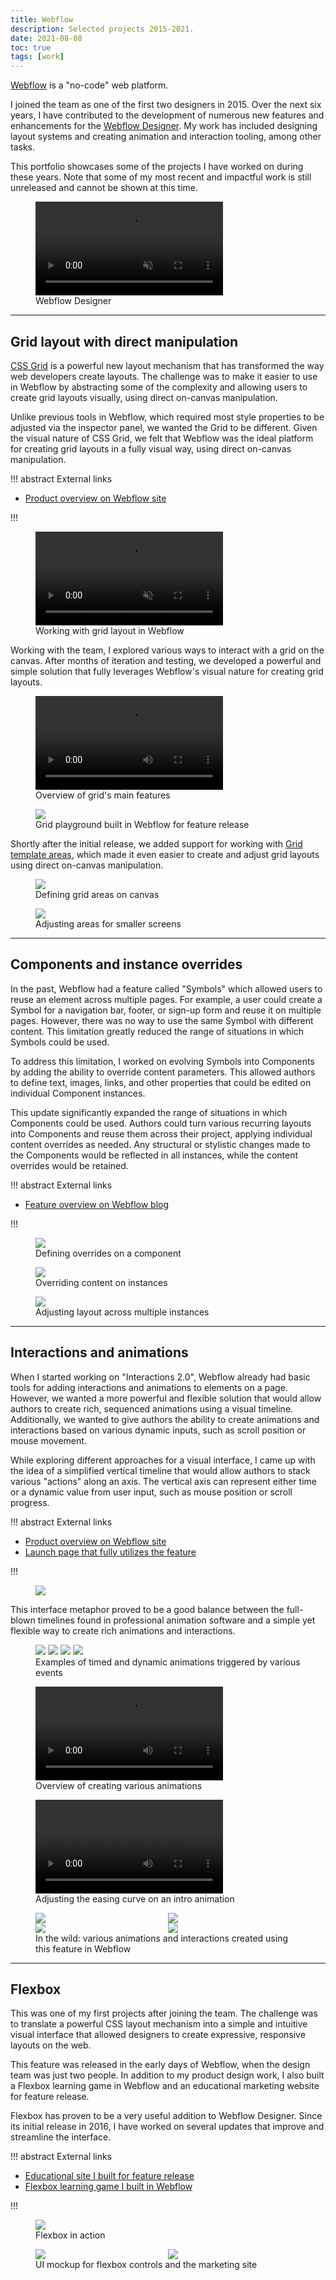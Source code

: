 ```yaml
---
title: Webflow
description: Selected projects 2015-2021.
date: 2021-08-08
toc: true
tags: [work]
---
```


[Webflow](https://webflow.com) is a "no-code" web platform.

I joined the team as one of the first two designers in 2015. Over the next six
years, I have contributed to the development of numerous new features and
enhancements for the [Webflow Designer](https://webflow.com/designer). My work
has included designing layout systems and creating animation and interaction
tooling, among other tasks.

This portfolio showcases some of the projects I have worked on during these
years. Note that some of my most recent and impactful work is still unreleased
and cannot be shown at this time.

<figure>
  <video autoplay playsinline loop muted>
    <source src="/img/webflow/webflow-video.mp4">
  </video>
  <figcaption>Webflow Designer</figcaption>
</figure>

---

## Grid layout with direct manipulation

[CSS Grid](https://developer.mozilla.org/en-US/docs/Web/CSS/CSS_Grid_Layout) is
a powerful new layout mechanism that has transformed the way web developers
create layouts. The challenge was to make it easier to use in Webflow by
abstracting some of the complexity and allowing users to create grid layouts
visually, using direct on-canvas manipulation.

Unlike previous tools in Webflow, which required most style properties to be
adjusted via the inspector panel, we wanted the Grid to be different. Given the
visual nature of CSS Grid, we felt that Webflow was the ideal platform for
creating grid layouts in a fully visual way, using direct on-canvas
manipulation.

!!! abstract External links

- [Product overview on Webflow site](https://www.webflow.com/grid)

!!!

<figure>
  <video autoplay playsinline loop muted>
    <source src="/img/webflow/webflow-grid-reel.mp4">
  </video>
  <figcaption>Working with grid layout in Webflow</figcaption>
</figure>

Working with the team, I explored various ways to interact with a grid on the
canvas. After months of iteration and testing, we developed a powerful and
simple solution that fully leverages Webflow's visual nature for creating grid
layouts.

<figure class="full-bleed">
  <video controls autoplay>
    <source src="/img/webflow/webflow-grid.mp4">
  </video>
  <figcaption>Overview of grid's main features</figcaption>
</figure>

<figure>
  <img src="/img/webflow/webflow-grid-playground.gif" />
  <figcaption>Grid playground built in Webflow for feature release</figcaption>
</figure>

Shortly after the initial release, we added support for working with
[Grid template areas](https://developer.mozilla.org/en-US/docs/Web/CSS/CSS_Grid_Layout/Grid_Template_Areas),
which made it even easier to create and adjust grid layouts using direct
on-canvas manipulation.

<figure>
  <img src="/img/webflow/webflow-grid-areas-1.gif" />
  <figcaption>Defining grid areas on canvas</figcaption>
</figure>

<figure>
  <img src="/img/webflow/webflow-grid-areas-3.gif" />
  <figcaption>Adjusting areas for smaller screens</figcaption>
</figure>

---

## Components and instance overrides

In the past, Webflow had a feature called "Symbols" which allowed users to reuse
an element across multiple pages. For example, a user could create a Symbol for
a navigation bar, footer, or sign-up form and reuse it on multiple pages.
However, there was no way to use the same Symbol with different content. This
limitation greatly reduced the range of situations in which Symbols could be
used.

To address this limitation, I worked on evolving Symbols into Components by
adding the ability to override content parameters. This allowed authors to
define text, images, links, and other properties that could be edited on
individual Component instances.

This update significantly expanded the range of situations in which Components
could be used. Authors could turn various recurring layouts into Components and
reuse them across their project, applying individual content overrides as
needed. Any structural or stylistic changes made to the Components would be
reflected in all instances, while the content overrides would be retained.

!!! abstract External links

- [Feature overview on Webflow blog][symbols-overview]

!!!

[symbols-overview]: https://webflow.com/blog/content-overrides-for-symbols

<figure>
  <img src="/img/webflow/webflow-symbols-1.gif" />
  <figcaption>Defining overrides on a component</figcaption>
</figure>

<figure>
  <img src="/img/webflow/webflow-symbols-2.gif" />
  <figcaption>Overriding content on instances</figcaption>
</figure>

<figure>
  <img src="/img/webflow/webflow-symbols-3.gif" />
  <figcaption>Adjusting layout across multiple instances</figcaption>
</figure>

---

## Interactions and animations

When I started working on "Interactions 2.0", Webflow already had basic tools
for adding interactions and animations to elements on a page. However, we wanted
a more powerful and flexible solution that would allow authors to create rich,
sequenced animations using a visual timeline. Additionally, we wanted to give
authors the ability to create animations and interactions based on various
dynamic inputs, such as scroll position or mouse movement.

While exploring different approaches for a visual interface, I came up with the
idea of a simplified vertical timeline that would allow authors to stack various
"actions" along an axis. The vertical axis can represent either time or a
dynamic value from user input, such as mouse position or scroll progress.

!!! abstract External links

- [Product overview on Webflow site][interactions]
- [Launch page that fully utilizes the feature][ix2-site]

!!!

[interactions]: https://webflow.com/interactions-animations
[ix2-site]: https://webflow.com/ix2

<figure>
  <img src="/img/webflow/webflow-ix-mock.webp"/>
</figure>

This interface metaphor proved to be a good balance between the full-blown
timelines found in professional animation software and a simple yet flexible way
to create rich animations and interactions.

<figure class="cols-4 full-bleed">
  <img src="/img/webflow/webflow-ix-ui-click-actions.jpg" />
  <img src="/img/webflow/webflow-ix-ui-hover-actions.jpg" />
  <img src="/img/webflow/webflow-ix-ui-mouse-actions.jpg" />
  <img src="/img/webflow/webflow-ix-ui-scroll-actions.jpg" />
  <figcaption style='grid-column: 1/-1'>
    Examples of timed and dynamic animations triggered by various events
  </figcaption>
</figure>

<figure>
  <video controls src="/img/webflow/webflow-ix.mp4"></video>
  <figcaption>Overview of creating various animations</figcaption>
</figure>

<figure>
  <video controls src="/img/webflow/webflow-ix-easing.mp4"></video>
  <figcaption>Adjusting the easing curve on an intro animation</figcaption>
</figure>

<figure style="display: grid; grid-template-columns: repeat(2, 1fr)">
  <img src="/img/webflow/webflow-ix-cubes.gif" />
  <img src="/img/webflow/webflow-ix-parallax.gif" />
  <img src="/img/webflow/webflow-ix-demo.gif" />
  <img src="/img/webflow/webflow-ix-hover.gif" />
  <figcaption style="grid-column: 1/-1">
    In the wild: various animations and interactions created using this feature in Webflow
  </figcaption>
</figure>

---

## Flexbox

This was one of my first projects after joining the team. The challenge was to
translate a powerful CSS layout mechanism into a simple and intuitive visual
interface that allowed designers to create expressive, responsive layouts on the
web.

This feature was released in the early days of Webflow, when the design team was
just two people. In addition to my product design work, I also built a Flexbox
learning game in Webflow and an educational marketing website for feature
release.

Flexbox has proven to be a very useful addition to Webflow Designer. Since its
initial release in 2016, I have worked on several updates that improve and
streamline the interface.

!!! abstract External links

- [Educational site I built for feature release][flexbox-site]
- [Flexbox learning game I built in Webflow][flexbox-game]

!!!

[flexbox-site]: https://flexbox.webflow.com
[flexbox-game]: https://www.flexboxgame.com

<figure class="full-bleed">
  <img src="/img/webflow/webflow-flexbox.gif" />
  <figcaption>Flexbox in action</figcaption>
</figure>

<figure style="display: grid; grid-template-columns: repeat(2, 1fr)">
  <img src="/img/webflow/webflow-flexbox.webp" />
  <img src="/img/webflow/webflow-flexbox-site.webp" />
  <figcaption style="grid-column: 1/-1">
    UI mockup for flexbox controls and the marketing site
  </figcaption>
</figure>
